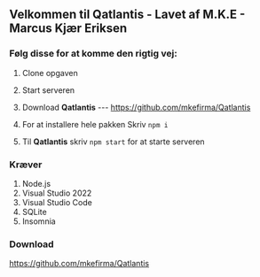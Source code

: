 ## Velkommen til Qatlantis - Lavet af M.K.E - Marcus Kjær Eriksen

### Følg disse for at komme den rigtig vej:

1. Clone opgaven

2. Start serveren

3. Download **Qatlantis** --- https://github.com/mkefirma/Qatlantis

4. For at installere hele pakken
Skriv `npm i`

5. Til **Qatlantis** skriv `npm start` for at starte serveren

### Kræver
1. Node.js
2. Visual Studio 2022
3. Visual Studio Code
4. SQLite
5. Insomnia

### Download
https://github.com/mkefirma/Qatlantis
